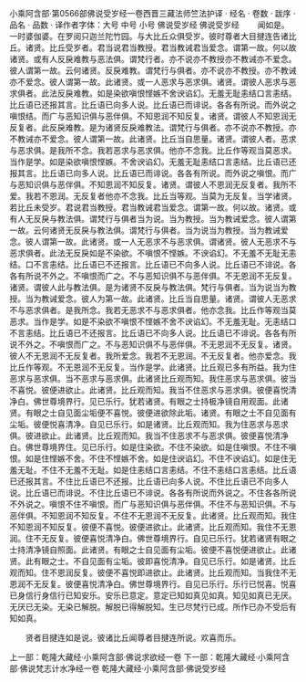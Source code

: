 小乘阿含部·第0566部佛说受岁经一卷西晋三藏法师竺法护译
· 经名 · 卷数 · 跋序
· 品名 · 品数 · 译作者字体：大号 中号 小号
佛说受岁经
佛说受岁经
　　闻如是。一时婆伽婆。在罗阅只迦兰陀竹园。与大比丘众俱受岁。彼时尊者大目揵连告诸比丘。诸贤。比丘受岁者。君当说君当教授。君当教诫君当爱念。谓第一故。何以故诸贤。或有人反戾难教与恶法俱。谓梵行者。亦不说亦不教授亦不教诫亦不爱念。彼人谓第一故。云何诸贤。反戾难教。谓梵行与俱者。亦不说亦不教授。亦不教诫亦不爱念。彼人谓第一故。此诸贤。或一人恶求与恶求俱。诸贤。谓彼人恶求与恶求俱者。此法反戾难教。如是染欲嗔恨悭嫉不舍谀谄幻。无羞无耻恚结口言恚结。比丘语已还报其言。比丘语已向多人说。比丘语已而诽说。各各有所说。而外说之嗔恨结。而广与恶知识俱与恶伴俱。不知恩润不知反复。诸贤。谓彼人不知恩润无反复者。此反戾难教。是为诸贤反戾难教法。谓梵行与俱者。亦不说亦不教授。亦不教诫亦不爱念。彼人谓第一故。此诸贤。比丘当自思量。诸贤。谓彼人者。恶求与恶求俱。是我所不念。我若恶求与恶求俱。他亦不念我。比丘作等观当莫恶求。当作是学。如是染欲嗔恨悭嫉。不舍谀谄幻。无羞无耻恚结口言恚结。比丘语已还报其言。比丘语已向多人说。比丘语已而诽说。各各有所说。而外说之嗔恨。而广与恶知识俱与恶伴俱。不知恩润不知反复。诸贤。谓彼人不恩润无反复者。我所不爱。我若不恩润。无反复者他亦不念我。比丘当等观。当莫为无反复。当学诸贤。若比丘未受岁。君说君当教授。君当教诫君当爱念。谓第一故。何以故。诸贤。或有人无反戾与教法俱。谓梵行与俱者当为说。当为教授。当为教诫爱念。彼人谓第一故。云何诸贤无反戾与教法俱。谓梵行与俱者。当为说当为教授。当为教诫爱念。彼人谓第一故。此诸贤。或一人无恶求不与恶求俱。谓诸贤。彼人无恶求不与恶求俱者。此法无反戾如是不染欲。不嗔恨不悭嫉。不谀谄幻。不无羞不无耻无恚结。口不言恚结。比丘语已不还报言。比丘语已不向多人说。比丘语已不诽说。各各有所说不外之。不嗔恨而广之。不与恶知识俱不与恶伴俱。不无恩润不无反复。诸贤。谓彼人此与教法俱。是为诸贤不反戾与教法俱。梵行与俱者。当为说当为教授。当为教诫爱念。彼人为第一故。此诸贤。比丘当自思量。诸贤。谓彼人无恶求不与恶求俱者。是我所念。我若无恶求不与恶求俱者。他亦念我。比丘作等观当莫恶求。当作是学。如是不染欲不嗔恨不悭嫉不舍不谀谄幻。不无羞无耻。无恚结口不言恚结。比丘语已不还报言。比丘语已不向多人说。比丘语已不诽说。各各有所说不外之。不嗔恨而广之。不与恶知识俱不与恶伴俱。不无恩润不无反复。诸贤。彼人不无恩润不无反复者。我所爱念。我若不无恩润。不无反复者。他亦爱念。我比丘作等观。不无恩润不无反复。当作是学。此诸贤。比丘观已多有所益。我为住恶求与恶求俱。当不恶求与恶求俱。此诸贤比丘观而知。我住恶求与恶求俱。彼当不喜悦。彼便进欲止。此诸贤。比丘观而知。我当不住恶求与恶求俱。彼便喜悦清净白。佛世尊境界行。见已乐行。犹若诸贤。有眼之士持极净镜自用观面。此诸贤。有眼之士自见面尘垢便不喜悦。彼便进欲除此垢。诸贤。有眼之士不自见面有尘垢。彼便悦喜清净。自见已乐行。如是诸贤。比丘观而知。我为住恶求与恶求俱。彼进欲止。此诸贤。比丘观而知。我当不住恶求不与恶求俱。彼便喜悦清净白。佛世尊境界住。见已乐行。如是住染欲。不住不染欲。如是住嗔恨。不住不嗔恨。如是住悭嫉不舍。不住不悭嫉不舍。如是住谀谄幻。不住不谀谄幻。如是住无羞无耻。不住不无羞不无耻。如是住恚结口言恚结。不住不恚结口言恚结。比丘语已还报其言。不住比丘语已不还报。比丘语已向多人说。不住比丘语已不向多人说。比丘语已而诽说。不住比丘语已不诽说。各各有所说而外说之。不住各各所说不外说之。嗔恨不住不嗔恨。而广与恶知识俱与恶伴俱。不住不与恶知识俱。不与恶伴俱。不知恩润不知反复。不住不无恩润不无反复。此诸贤。比丘观而知。我住不知恩润不知反复。彼便不喜悦。彼便进欲止。此诸贤。比丘观而知。我住不无恩润。住不无反复。彼便喜悦清净白。佛世尊境界行。自见已乐行。犹若诸贤有眼之士持清净镜自照面。此诸贤。有眼之士自见面有尘垢。彼便不喜悦便进欲止。此诸贤。此有眼之士。不自见面有尘垢。彼即喜悦清净。自见已乐行。如是诸贤。比丘观而知。住不恩润反复。彼便不喜悦即进欲止。此诸贤。比丘观而知。当我住不无恩润不无反复。彼便喜悦清净白。佛世尊境界行。自见已乐行。乐行已悦喜。悦喜已身信行身信行已知安乐。安乐已意定。意定已知如真见如真。知见如真已无厌。无厌已无染。无染已解脱。解脱已得解脱知。生已尽梵行已成。所作已办不受后有知如真。

　　贤者目揵连如是说。彼诸比丘闻尊者目揵连所说。欢喜而乐。

上一部：乾隆大藏经·小乘阿含部·佛说求欲经一卷
下一部：乾隆大藏经·小乘阿含部·佛说梵志计水净经一卷
乾隆大藏经·小乘阿含部·佛说受岁经